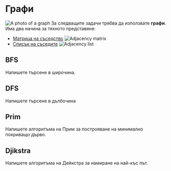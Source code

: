 # Графи
![A photo of a graph](https://media-geeksforgeeks-org.cdn.ampproject.org/ii/w1200/s/media.geeksforgeeks.org/wp-content/uploads/undirectedgraph.png)
За следващите задачи трябва да използвате **графи**.
Има два начина за тяхното представяне:
* [Матрица на съседство](https://en.m.wikipedia.org/wiki/Adjacency_matrix)
  ![Adjacency matrix](https://media-geeksforgeeks-org.cdn.ampproject.org/ii/w1200/s/media.geeksforgeeks.org/wp-content/uploads/undirectedgraph.png)
* [Списък на съседите](https://www.geeksforgeeks.org/graph-and-its-representations/amp/)
  ![Adjacency list](https://media.geeksforgeeks.org/wp-content/uploads/listadjacency.png)
## BFS
Напишете търсене в широчина.
## DFS
Напишете търсене в дълбочина
## Prim
Напишете алгоритъма на Прим за построяване на минимално покриващо дърво.
## Djikstra
Напишете алгоритъма на Дейкстра за намиране на най-къс път.
